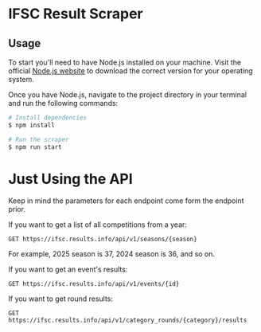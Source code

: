 # IFSC Result Scraper

## Usage

To start you'll need to have Node.js installed on your machine. Visit the official [Node.js website](https://nodejs.org/en/download) to download the correct version for your operating system.

Once you have Node.js, navigate to the project directory in your terminal and run the following commands:

```bash
# Install dependencies
$ npm install
```

```bash
# Run the scraper
$ npm run start
```

# Just Using the API

Keep in mind the parameters for each endpoint come form the endpoint prior.

If you want to get a list of all competitions from a year:

```
GET https://ifsc.results.info/api/v1/seasons/{season}
```

For example, 2025 season is 37, 2024 season is 36, and so on.

If you want to get an event's results:

```
GET https://ifsc.results.info/api/v1/events/{id}
```

If you want to get round results:

```
GET https://ifsc.results.info/api/v1/category_rounds/{category}/results
```
